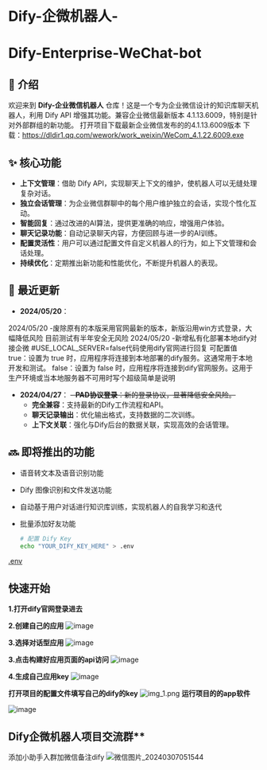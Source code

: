 # Dify-企微机器人-
# Dify-Enterprise-WeChat-bot
## 📌 介绍

欢迎来到 **Dify-企业微信机器人** 仓库！这是一个专为企业微信设计的知识库聊天机器人，利用 Dify API 增强其功能。兼容企业微信最新版本 4.1.13.6009，特别是针对外部群组的新功能。
打开项目下载最新企业微信发布的的4.1.13.6009版本 下载：https://dldir1.qq.com/wework/work_weixin/WeCom_4.1.22.6009.exe
## ✨ 核心功能

- **上下文管理**：借助 Dify API，实现聊天上下文的维护，使机器人可以无缝处理复杂对话。
- **独立会话管理**：为企业微信群聊中的每个用户维护独立的会话，实现个性化互动。
- **智能回复**：通过改进的AI算法，提供更准确的响应，增强用户体验。
- **聊天记录功能**：自动记录聊天内容，方便回顾与进一步的AI训练。
- **配置灵活性**：用户可以通过配置文件自定义机器人的行为，如上下文管理和会话处理。
- **持续优化**：定期推出新功能和性能优化，不断提升机器人的表现。

## 🚀 最近更新
- **2024/05/20**：

2024/05/20 -废除原有的本版采用官网最新的版本，新版沿用win方式登录，大幅降低风险 目前测试有半年安全无风险
2024/05/20 -新增私有化部署本地dify对接企微 #USE_LOCAL_SERVER=false代码使用dify官网进行回复 可配置值
true：设置为 true 时，应用程序将连接到本地部署的dify服务。这通常用于本地开发和测试。
false：设置为 false 时，应用程序将连接到dify官网服务。这用于生产环境或当本地服务器不可用时写个超级简单是说明

- **2024/04/27**：
    ~~- **PAD协议登录**：新的登录协议，显著降低安全风险。~~
    - **完全兼容**：支持最新的Dify工作流程和API。
    - **聊天记录输出**：优化输出格式，支持数据的二次训练。
    - **上下文关联**：强化与Dify后台的数据关联，实现高效的会话管理。

## 🔜 即将推出的功能

- 语音转文本及语音识别功能
- Dify 图像识别和文件发送功能
- 自动基于用户对话进行知识库训练，实现机器人的自我学习和迭代
- 批量添加好友功能

   ```bash
   # 配置 Dify Key
   echo "YOUR_DIFY_KEY_HERE" > .env
[.env](.env)
## 快速开始

**1.打开dify官网登录进去**

**2.创建自己的应用**
![image](https://github.com/luolin-ai/Dify-Enterprise-WeChat-bot/assets/135555634/79509f35-2c98-4742-8860-006d286cb694)

**3.选择对话型应用**
![image](https://github.com/luolin-ai/Dify-Enterprise-WeChat-bot/assets/135555634/f871a335-012b-4d43-af4f-1851c3ad2534)

**3.点击构建好应用页面的api访问**
![image](https://github.com/luolin-ai/Dify-Enterprise-WeChat-bot/assets/135555634/58b5010d-996d-430a-abe8-41066814c7b4)

**4.生成自己应用key**
![image](https://github.com/luolin-ai/Dify-Enterprise-WeChat-bot/assets/135555634/2961ed63-bc6c-4a71-ab8e-88be9d424c27)

**打开项目的配置文件填写自己的dify的key**
![img_1.png](img_1.png)
**运行项目的的app软件**


![image](https://github.com/luolin-ai/Dify-Enterprise-WeChat-bot/assets/135555634/fecd6610-3462-4137-b420-ba98cbb9058f)


## Dify企微机器人项目交流群**

添加小助手入群加微信备注dify
![微信图片_20240307051544](https://github.com/luolin-ai/Dify-Enterprise-WeChat-bot/assets/135555634/279afe8d-c602-4dcb-b16c-f0d7fdc4b23d)
